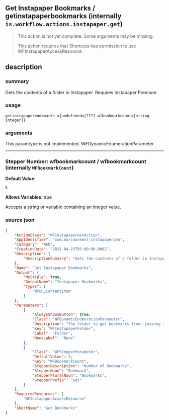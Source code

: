 
## Get Instapaper Bookmarks / getinstapaperbookmarks (internally `is.workflow.actions.instapaper.get`)

> This action is not yet complete. Some arguments may be missing.


> This action requires that Shortcuts has permission to use WFInstapaperAccessResource.


## description
### summary
Gets the contents of a folder in Instapaper. Requires Instapaper Premium.


### usage
`getinstapaperbookmarks a{undefined=[???] wfbookmarkcount=[string integer]}`

### arguments
This paramtype is not implemented. WFDynamicEnumerationParameter

---

### Stepper Number: wfbookmarkcount / wfbookmarkcount (internally `WFBookmarkCount`)
**Default Value**:
```
5
```
**Allows Variables**: true



Accepts a string 
or variable
containing an integer value.

### source json

```json
{
	"ActionClass": "WFInstapaperGetAction",
	"AppIdentifier": "com.marcoarment.instapaperpro",
	"Category": "Web",
	"CreationDate": "2015-04-23T05:00:00.000Z",
	"Description": {
		"DescriptionSummary": "Gets the contents of a folder in Instapaper. Requires Instapaper Premium."
	},
	"Name": "Get Instapaper Bookmarks",
	"Output": {
		"Multiple": true,
		"OutputName": "Instapaper Bookmarks",
		"Types": [
			"WFURLContentItem"
		]
	},
	"Parameters": [
		{
			"AlwaysShowsButton": true,
			"Class": "WFDynamicEnumerationParameter",
			"Description": "The folder to get bookmarks from. Leaving this empty will get items from Instapaper's Home folder.",
			"Key": "WFInstapaperFolder",
			"Label": "Folder",
			"NoneLabel": "None"
		},
		{
			"Class": "WFStepperParameter",
			"DefaultValue": 5,
			"Key": "WFBookmarkCount",
			"StepperDescription": "Number of Bookmarks",
			"StepperNoun": "Bookmark",
			"StepperPluralNoun": "Bookmarks",
			"StepperPrefix": "Get"
		}
	],
	"RequiredResources": [
		"WFInstapaperAccessResource"
	],
	"ShortName": "Get Bookmarks"
}
```
